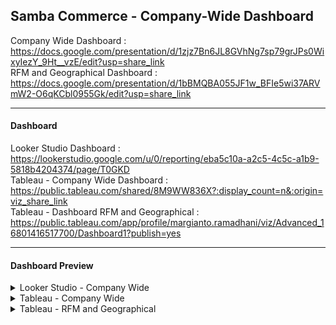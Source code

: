 ## Samba Commerce - Company-Wide Dashboard

Company Wide Dashboard : https://docs.google.com/presentation/d/1zjz7Bn6JL8GVhNg7sp79grJPs0WixyIezY_9Ht__vzE/edit?usp=share_link</br>
RFM and Geographical Dashboard : https://docs.google.com/presentation/d/1bBMQBA055JF1w_BFIe5wi37ARVmW2-O6qKCbl0955Gk/edit?usp=share_link

----
#### Dashboard

Looker Studio Dashboard : https://lookerstudio.google.com/u/0/reporting/eba5c10a-a2c5-4c5c-a1b9-5818b4204374/page/T0GKD</br>
Tableau - Company Wide Dashboard : https://public.tableau.com/shared/8M9WW836X?:display_count=n&:origin=viz_share_link</br>
Tableau - Dashboard RFM and Geographical : https://public.tableau.com/app/profile/margianto.ramadhani/viz/Advanced_16801416517700/Dashboard1?publish=yes

----
#### Dashboard Preview

<details>
<summary markdown="span">Looker Studio - Company Wide</summary>

![image](https://user-images.githubusercontent.com/112692717/236232000-12718df1-fde8-43fc-8a24-ebe5c8158c85.png)

</details>

<details>
<summary markdown="span">Tableau - Company Wide</summary>

![image](https://user-images.githubusercontent.com/112692717/236232106-8daa5d72-7ed3-4c03-a46c-c49647e7b5da.png)

</details>

<details>
<summary markdown="span">Tableau - RFM and Geographical</summary>

![image](https://user-images.githubusercontent.com/112692717/236232287-9d349864-2c8a-4256-996b-7a18e899b2a2.png)

</details>
